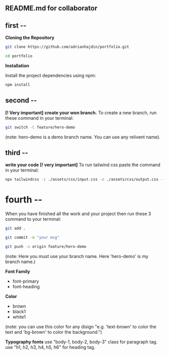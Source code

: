 ## README.md for collaborator

## first --
**Cloning the Repository**

```bash
git clone https://github.com/adrianhajdin/portfolio.git
```
```bash
cd portfolio
```

**Installation**

Install the project dependencies using npm:

```bash
npm install
```
## second -- 
**[! Very important]**
**create your won branch.**
To create a new branch, run these command in your terminal:

```bash
git switch -C feature/hero-demo
```
(note: hero-demo is a demo branch name. You can use any relivent name).

## third --
**write your code**
**[! very important]**
To run tailwind css paste the command in your terminal:

```bash
npx tailwindcss -i ./assets/css/input.css -o ./assets/css/output.css --watch
```
# fourth --
When you have finished all the work and your project then run these 3 command to your terminal:

```bash
git add .
```
```bash
git commit -m "your msg"
```
```bash
git push -u origin feature/hero-demo
```
(note: Here you must use your branch name. Here 'hero-demo' is my branch name.)

**Font Family**
- font-primary
- font-heading

**Color**
- brown
- black1
- white1

(note: you can use this color for any disign "e.g. 'text-brown' to color the text and 'bg-brown' to color the background.")

**Typography fonts**
use "body-1, body-2, body-3" class for paragraph tag.
use "h1, h2, h3, h4, h5, h6" for heading tag.